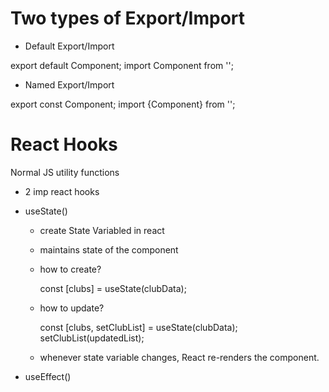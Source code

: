 # Two types of Export/Import

- Default Export/Import

export default Component;
import Component from '';

- Named Export/Import

export const Component;
import {Component} from '';

# React Hooks

Normal JS utility functions

- 2 imp react hooks

 - useState() 
    - create State Variabled in react
    - maintains state of the component
    - how to create? 

      const [clubs] = useState(clubData);
    
    - how to update?

      const [clubs, setClubList] = useState(clubData);
      setClubList(updatedList);
    
    - whenever state variable changes, React re-renders the component.

 - useEffect()